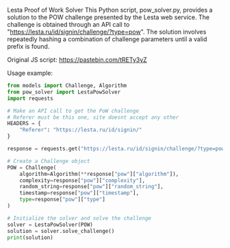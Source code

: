 Lesta Proof of Work Solver
This Python script, pow_solver.py, provides a solution to the POW challenge presented by the Lesta web service. The challenge is obtained through an API call to "https://lesta.ru/id/signin/challenge/?type=pow". The solution involves repeatedly hashing a combination of challenge parameters until a valid prefix is found.

Original JS script: https://pastebin.com/tRETy3yZ

Usage example:
```python
from models import Challenge, Algorithm
from pow_solver import LestaPowSolver
import requests

# Make an API call to get the PoW challenge
# Referer must be this one, site doesnt accept any other
HEADERS = {
    "Referer": "https://lesta.ru/id/signin/"
}

response = requests.get("https://lesta.ru/id/signin/challenge/?type=pow", headers=HEADERS).json()

# Create a Challenge object
POW = Challenge(
    algorithm=Algorithm(**response["pow"]["algorithm"]),
    complexity=response["pow"]["complexity"],
    random_string=response["pow"]["random_string"],
    timestamp=response["pow"]["timestamp"],
    type=response["pow"]["type"]
)

# Initialize the solver and solve the challenge
solver = LestaPowSolver(POW)
solution = solver.solve_challenge()
print(solution)
```
